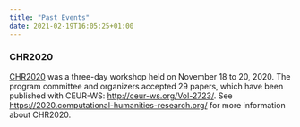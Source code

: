 ```yaml
---
title: "Past Events"
date: 2021-02-19T16:05:25+01:00
---
```


### CHR2020
[CHR2020](https://2020.computational-humanities-research.org/) was a three-day workshop held on November 18 to 20, 2020. The program committee
and organizers accepted 29 papers, which have been published with CEUR-WS:
http://ceur-ws.org/Vol-2723/. See https://2020.computational-humanities-research.org/ for
more information about CHR2020. 


